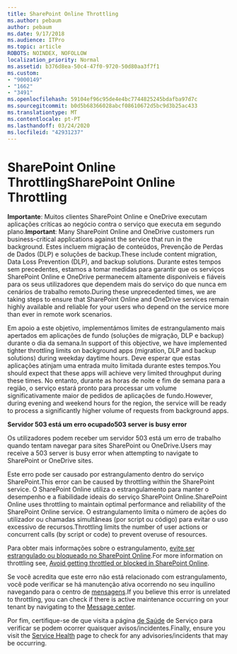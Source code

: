 ```yaml
---
title: SharePoint Online Throttling
ms.author: pebaum
author: pebaum
ms.date: 9/17/2018
ms.audience: ITPro
ms.topic: article
ROBOTS: NOINDEX, NOFOLLOW
localization_priority: Normal
ms.assetid: b376d8ea-50c4-47f0-9720-50d80aa3f7f1
ms.custom:
- "9000149"
- "1662"
- "3491"
ms.openlocfilehash: 59104ef96c95de4e4bc7744825245bdafba97d7c
ms.sourcegitcommit: b0d5b68366028abcf08610672d5bc9d3b25ac433
ms.translationtype: MT
ms.contentlocale: pt-PT
ms.lasthandoff: 03/24/2020
ms.locfileid: "42931237"
---
```

# <a name="sharepoint-online-throttling"></a><span data-ttu-id="9a89d-102">SharePoint Online Throttling</span><span class="sxs-lookup"><span data-stu-id="9a89d-102">SharePoint Online Throttling</span></span>

<span data-ttu-id="9a89d-103">**Importante**: Muitos clientes SharePoint Online e OneDrive executam aplicações críticas ao negócio contra o serviço que executa em segundo plano.</span><span class="sxs-lookup"><span data-stu-id="9a89d-103">**Important**: Many SharePoint Online and OneDrive customers run business-critical applications against the service that run in the background.</span></span> <span data-ttu-id="9a89d-104">Estes incluem migração de conteúdos, Prevenção de Perdas de Dados (DLP) e soluções de backup.</span><span class="sxs-lookup"><span data-stu-id="9a89d-104">These include content migration, Data Loss Prevention (DLP), and backup solutions.</span></span> <span data-ttu-id="9a89d-105">Durante estes tempos sem precedentes, estamos a tomar medidas para garantir que os serviços SharePoint Online e OneDrive permanecem altamente disponíveis e fiáveis para os seus utilizadores que dependem mais do serviço do que nunca em cenários de trabalho remoto.</span><span class="sxs-lookup"><span data-stu-id="9a89d-105">During these unprecedented times, we are taking steps to ensure that SharePoint Online and OneDrive services remain highly available and reliable for your users who depend on the service more than ever in remote work scenarios.</span></span>

<span data-ttu-id="9a89d-106">Em apoio a este objetivo, implementámos limites de estrangulamento mais apertados em aplicações de fundo (soluções de migração, DLP e backup) durante o dia da semana.</span><span class="sxs-lookup"><span data-stu-id="9a89d-106">In support of this objective, we have implemented tighter throttling limits on background apps (migration, DLP and backup solutions) during weekday daytime hours.</span></span> <span data-ttu-id="9a89d-107">Deve esperar que estas aplicações atinjam uma entrada muito limitada durante estes tempos.</span><span class="sxs-lookup"><span data-stu-id="9a89d-107">You should expect that these apps will achieve very limited throughput during these times.</span></span> <span data-ttu-id="9a89d-108">No entanto, durante as horas de noite e fim de semana para a região, o serviço estará pronto para processar um volume significativamente maior de pedidos de aplicações de fundo.</span><span class="sxs-lookup"><span data-stu-id="9a89d-108">However, during evening and weekend hours for the region, the service will be ready to process a significantly higher volume of requests from background apps.</span></span>

<span data-ttu-id="9a89d-109">**Servidor 503 está um erro ocupado**</span><span class="sxs-lookup"><span data-stu-id="9a89d-109">**503 server is busy error**</span></span>

<span data-ttu-id="9a89d-110">Os utilizadores podem receber um servidor 503 está um erro de trabalho quando tentam navegar para sites SharePoint ou OneDrive.</span><span class="sxs-lookup"><span data-stu-id="9a89d-110">Users may receive a 503 server is busy error when attempting to navigate to SharePoint or OneDrive sites.</span></span> 

<span data-ttu-id="9a89d-111">Este erro pode ser causado por estrangulamento dentro do serviço SharePoint.</span><span class="sxs-lookup"><span data-stu-id="9a89d-111">This error can be caused by throttling within the SharePoint service.</span></span> <span data-ttu-id="9a89d-112">O SharePoint Online utiliza o estrangulamento para manter o desempenho e a fiabilidade ideais do serviço SharePoint Online.</span><span class="sxs-lookup"><span data-stu-id="9a89d-112">SharePoint Online uses throttling to maintain optimal performance and reliability of the SharePoint Online service.</span></span> <span data-ttu-id="9a89d-113">O estrangulamento limita o número de ações do utilizador ou chamadas simultâneas (por script ou código) para evitar o uso excessivo de recursos.</span><span class="sxs-lookup"><span data-stu-id="9a89d-113">Throttling limits the number of user actions or concurrent calls (by script or code) to prevent overuse of resources.</span></span> 

<span data-ttu-id="9a89d-114">Para obter mais informações sobre o estrangulamento, [evite ser estrangulado ou bloqueado no SharePoint Online](https://docs.microsoft.com/sharepoint/dev/general-development/how-to-avoid-getting-throttled-or-blocked-in-sharepoint-online).</span><span class="sxs-lookup"><span data-stu-id="9a89d-114">For more information on throttling see, [Avoid getting throttled or blocked in SharePoint Online](https://docs.microsoft.com/sharepoint/dev/general-development/how-to-avoid-getting-throttled-or-blocked-in-sharepoint-online).</span></span>

<span data-ttu-id="9a89d-115">Se você acredita que este erro não está relacionado com estrangulamento, você pode verificar se há manutenção ativa ocorrendo no seu inquilino navegando para o centro de [mensagens](https://portal.office.com/adminportal/home#/MessageCenter).</span><span class="sxs-lookup"><span data-stu-id="9a89d-115">If you believe this error is unrelated to throttling, you can check if there is active maintenance occurring on your tenant by navigating to the [Message center](https://portal.office.com/adminportal/home#/MessageCenter).</span></span>

 <span data-ttu-id="9a89d-116">Por fim, certifique-se de que visita a página [de Saúde](https://portal.office.com/adminportal/home#/servicehealth) de Serviço para verificar se podem ocorrer quaisquer avisos/incidentes.</span><span class="sxs-lookup"><span data-stu-id="9a89d-116">Finally, ensure you visit the [Service Health](https://portal.office.com/adminportal/home#/servicehealth) page to check for any advisories/incidents that may be occurring.</span></span>

